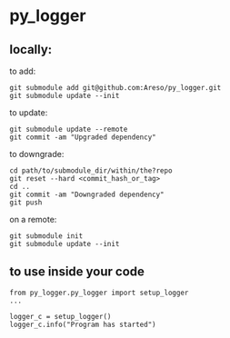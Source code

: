 # py_logger

## locally:  
to add:  
```
git submodule add git@github.com:Areso/py_logger.git
git submodule update --init
```  

to update:  
```
git submodule update --remote
git commit -am "Upgraded dependency"
```
to downgrade:  
```
cd path/to/submodule_dir/within/the?repo
git reset --hard <commit_hash_or_tag>
cd ..
git commit -am "Downgraded dependency"
git push
```

on a remote:  
```
git submodule init
git submodule update --init
```

## to use inside your code
```
from py_logger.py_logger import setup_logger
...

logger_c = setup_logger()
logger_c.info("Program has started")
```

